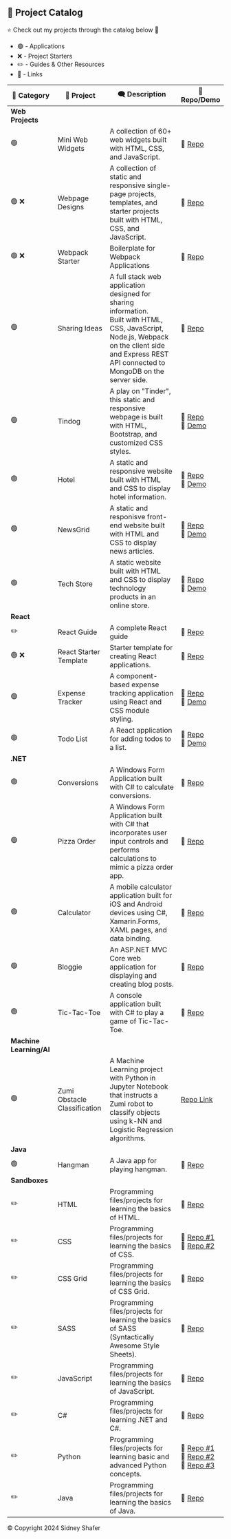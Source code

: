 ## :pushpin: Project Catalog

:star: Check out my projects through the catalog below :raised_hands:

* :green_circle: - Applications
* :x: - Project Starters
* :pencil2: - Guides & Other Resources
* :link: - Links

| :sparkler: Category | :rocket: Project | :left_speech_bubble: Description | :link: Repo/Demo |
| -------|---------|-------------|------|
| **Web Projects** |
| :green_circle: | Mini Web Widgets | A collection of 60+ web widgets built with HTML, CSS, and JavaScript. | :link: [Repo](https://github.com/sidneyshafer/mini-web-projects) |
| :green_circle: :x: | Webpage Designs | A collection of static and responsive single-page projects, templates, and starter projects built with HTML, CSS, and JavaScript. | :link: [Repo](https://github.com/sidneyshafer/webpage-projects) |
| :green_circle: :x: | Webpack Starter | Boilerplate for Webpack Applications | :link: [Repo](https://github.com/sidneyshafer/webpack-starter) |
| :green_circle: | Sharing Ideas | A full stack web application designed for sharing information. <br>Built with HTML, CSS, JavaScript, Node.js, Webpack on the client side and Express REST API connected to MongoDB on the server side. | :link: [Repo](https://github.com/sidneyshafer/sharing-ideas-app) |
| :green_circle: | Tindog | A play on "Tinder", this static and responsive webpage is built with HTML, Bootstrap, and customized CSS styles. | :link: [Repo](https://github.com/sidneyshafer/tindog)<br>:link: [Demo](https://sidneyshafer.github.io/tindog/) |
| :green_circle: | Hotel | A static and responsive website built with HTML and CSS to display hotel information. | :link: [Repo](https://github.com/sidneyshafer/hotel-website)<br>:link: [Demo](https://sidneyshafer.github.io/hotel-website/) |
| :green_circle: | NewsGrid | A static and responisve front-end website built with HTML and CSS to display news articles. | :link: [Repo](https://github.com/sidneyshafer/newsgrid-website)<br>:link: [Demo](https://sidneyshafer.github.io/newsgrid-website/) |
| :green_circle: | Tech Store | A static website built with HTML and CSS to display technology products in an online store. | :link: [Repo](https://github.com/sidneyshafer/newsgrid-website)<br>:link: [Demo](https://sidneyshafer.github.io/tech-store/) |
| **React** |
| :pencil2: | React Guide | A complete React guide | :link: [Repo](https://github.com/sidneyshafer/complete-react-guide) |
| :green_circle: :x: | React Starter Template | Starter template for creating React applications. | :link: [Repo](https://github.com/sidneyshafer/react-starter-template) |
| :green_circle: | Expense Tracker | A component-based expense tracking application using React and CSS module styling. | :link: [Repo](https://github.com/sidneyshafer/expense-tracker)<br>:link: [Demo](https://cosmic-chebakia-644d50.netlify.app/) |
| :green_circle: | Todo List | A React application for adding todos to a list. | :link: [Repo](https://github.com/sidneyshafer/todo-list)<br>:link: [Demo](https://funny-paletas-5452e6.netlify.app/) |
| **.NET** |
| :green_circle: | Conversions | A Windows Form Application built with C# to calculate conversions. | :link: [Repo](https://github.com/sidneyshafer/conversions) |
| :green_circle: | Pizza Order | A Windows Form Application built with C# that incorporates user input controls and performs calculations to mimic a pizza order app. | :link: [Repo](https://github.com/sidneyshafer/pizza-order-app) |
| :green_circle: | Calculator | A mobile calculator application built for iOS and Android devices using C#, Xamarin.Forms, XAML pages, and data binding. | :link: [Repo](https://github.com/sidneyshafer/calculator) |
| :green_circle: | Bloggie | An ASP.NET MVC Core web application for displaying and creating blog posts. | :link: [Repo](https://github.com/sidneyshafer/Bloggie) |
| :green_circle: | Tic-Tac-Toe | A console application built with C# to play a game of Tic-Tac-Toe. | :link: [Repo](https://github.com/sidneyshafer/tic-tac-toe) |
| **Machine Learning/AI** |
| :green_circle: | Zumi Obstacle Classification | A Machine Learning project with Python in Jupyter Notebook that instructs a Zumi robot to classify objects using k-NN and Logistic Regression algorithms. | [Repo Link](https://github.com/sidneyshafer/zumi-project) |
| **Java** |
| :green_circle: | Hangman | A Java app for playing hangman. | :link: [Repo](https://github.com/sidneyshafer/hangman) |
| **Sandboxes** |
| :pencil2: | HTML | Programming files/projects for learning the basics of HTML. | :link: [Repo](https://github.com/sidneyshafer/html-sandbox) |
| :pencil2: | CSS | Programming files/projects for learning the basics of CSS. | :link: [Repo #1](https://github.com/sidneyshafer/css-sandbox)<br>:link: [Repo #2](https://github.com/sidneyshafer/css-sandbox) |
| :pencil2: | CSS Grid | Programming files/projects for learning the basics of CSS Grid. | :link: [Repo](https://github.com/sidneyshafer/grid-sandbox) |
| :pencil2: | SASS | Programming files/projects for learning the basics of SASS (Syntactically Awesome Style Sheets). | :link: [Repo](https://github.com/sidneyshafer/sass-sandbox) |
| :pencil2: | JavaScript | Programming files/projects for learning the basics of JavaScript. | :link: [Repo](https://github.com/sidneyshafer/javascript-sandbox) |
| :pencil2: | C# | Programming files/projects for learning .NET and C#. | :link: [Repo](https://github.com/sidneyshafer/c-sharp-sandbox) |
| :pencil2: | Python | Programming files/projects for learning basic and advanced Python concepts. | :link: [Repo #1](https://github.com/sidneyshafer/python-pro-bootcamp)<br>:link: [Repo #2](https://github.com/sidneyshafer/python-bootcamp)<br>:link: [Repo #3](https://github.com/sidneyshafer/python-fundamentals) |
| :pencil2: | Java | Programming files/projects for learning the basics of Java. | :link: [Repo](https://github.com/sidneyshafer/java-sandbox) |

:copyright: Copyright 2024 Sidney Shafer 